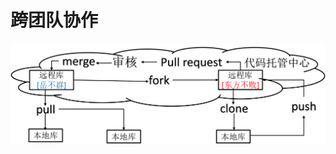 # 跨团队协作

![image-20220712233302142](https://raw.githubusercontent.com/li199773/Images/master/img/202207122333197.png)

